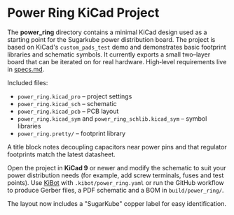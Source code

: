 # Power Ring KiCad Project

The **power_ring** directory contains a minimal KiCad design used as a starting point for the Sugarkube power distribution board.  The project is based on KiCad's `custom_pads_test` demo and demonstrates basic footprint libraries and schematic symbols.  It currently exports a small two–layer board that can be iterated on for real hardware.  High‑level requirements live in [specs.md](specs.md).

Included files:

- `power_ring.kicad_pro` – project settings
- `power_ring.kicad_sch` – schematic
- `power_ring.kicad_pcb` – PCB layout
- `power_ring.kicad_sym` and `power_ring_schlib.kicad_sym` – symbol libraries
- `power_ring.pretty/` – footprint library

A title block notes decoupling capacitors near power pins
and that regulator footprints match the latest datasheet.

Open the project in **KiCad 9** or newer and modify the schematic to suit your power distribution needs (for example, add screw terminals, fuses and test points).  Use [KiBot](https://github.com/INTI-CMNB/KiBot) with `.kibot/power_ring.yaml` or run the GitHub workflow to produce Gerber files, a PDF schematic and a BOM in `build/power_ring/`.

The layout now includes a "SugarKube" copper label for easy identification.
